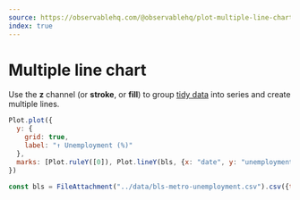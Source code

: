 ```yaml
---
source: https://observablehq.com/@observablehq/plot-multiple-line-chart
index: true
---
```


# Multiple line chart

Use the **z** channel (or **stroke**, or **fill**) to group [tidy data](https://r4ds.had.co.nz/tidy-data.html) into series and create multiple lines.

```js echo
Plot.plot({
  y: {
    grid: true,
    label: "↑ Unemployment (%)"
  },
  marks: [Plot.ruleY([0]), Plot.lineY(bls, {x: "date", y: "unemployment", z: "division"})]
})
```

```js echo
const bls = FileAttachment("../data/bls-metro-unemployment.csv").csv({typed: true});
```
